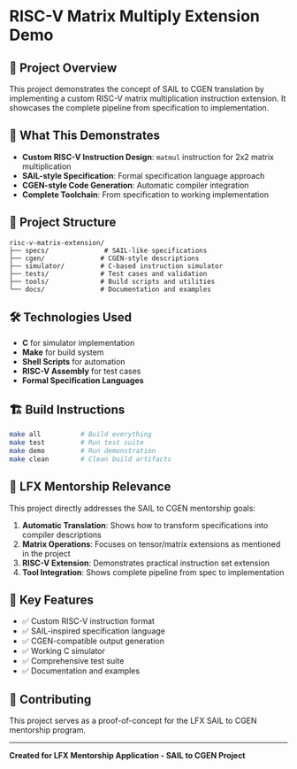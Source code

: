# RISC-V Matrix Multiply Extension Demo

## 🎯 **Project Overview**
This project demonstrates the concept of SAIL to CGEN translation by implementing a custom RISC-V matrix multiplication instruction extension. It showcases the complete pipeline from specification to implementation.

## 🚀 **What This Demonstrates**
- **Custom RISC-V Instruction Design**: `matmul` instruction for 2x2 matrix multiplication
- **SAIL-style Specification**: Formal specification language approach
- **CGEN-style Code Generation**: Automatic compiler integration
- **Complete Toolchain**: From specification to working implementation

## 📁 **Project Structure**
```
risc-v-matrix-extension/
├── specs/              # SAIL-like specifications
├── cgen/              # CGEN-style descriptions
├── simulator/         # C-based instruction simulator
├── tests/             # Test cases and validation
├── tools/             # Build scripts and utilities
└── docs/              # Documentation and examples
```

## 🛠 **Technologies Used**
- **C** for simulator implementation
- **Make** for build system
- **Shell Scripts** for automation
- **RISC-V Assembly** for test cases
- **Formal Specification Languages**

## 🏗 **Build Instructions**
```bash
make all          # Build everything
make test         # Run test suite
make demo         # Run demonstration
make clean        # Clean build artifacts
```

## 🎯 **LFX Mentorship Relevance**
This project directly addresses the SAIL to CGEN mentorship goals:
1. **Automatic Translation**: Shows how to transform specifications into compiler descriptions
2. **Matrix Operations**: Focuses on tensor/matrix extensions as mentioned in the project
3. **RISC-V Extension**: Demonstrates practical instruction set extension
4. **Tool Integration**: Shows complete pipeline from spec to implementation

## 📝 **Key Features**
- ✅ Custom RISC-V instruction format
- ✅ SAIL-inspired specification language
- ✅ CGEN-compatible output generation
- ✅ Working C simulator
- ✅ Comprehensive test suite
- ✅ Documentation and examples

## 🤝 **Contributing**
This project serves as a proof-of-concept for the LFX SAIL to CGEN mentorship program.

---
**Created for LFX Mentorship Application - SAIL to CGEN Project**
